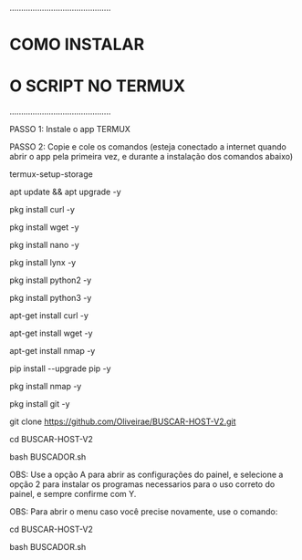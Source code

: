 
............................................

#        COMO INSTALAR 
#     O SCRIPT NO TERMUX

............................................

PASSO 1: Instale o app TERMUX

PASSO 2: Copie e cole os comandos (esteja conectado a internet quando abrir o app pela primeira vez, e durante a instalação dos comandos abaixo)

termux-setup-storage

apt update && apt upgrade -y

pkg install curl -y

pkg install wget -y

pkg install nano -y

pkg install lynx -y

pkg install python2 -y

pkg install python3 -y

apt-get install curl -y

apt-get install wget -y

apt-get install nmap -y

pip install --upgrade pip -y

pkg install nmap -y

pkg install git -y

git clone https://github.com/Oliveirae/BUSCAR-HOST-V2.git


cd BUSCAR-HOST-V2

bash BUSCADOR.sh

OBS: Use a opção A para abrir as configurações do painel, e selecione a opção 2 para instalar os programas necessarios para o uso correto do painel, e sempre confirme com Y.


OBS: Para abrir o menu caso você precise novamente, use o comando:

cd BUSCAR-HOST-V2

bash BUSCADOR.sh

